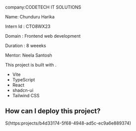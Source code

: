 company:CODETECH IT SOLUTIONS

Name: Chunduru Harika

Intern Id : CTO8WX23

Domain : Frontend web development

Duration : 8 weeeks

Mentor: Neela Santosh

This project is built with .

- Vite
- TypeScript
- React
- shadcn-ui
- Tailwind CSS

## How can I deploy this project?

S(https:projects/b4d33174-5f68-4948-ad5c-ec9a6e889374) 


